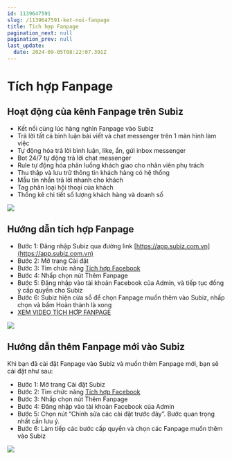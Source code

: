 ```yaml
---
id: 1139647591
slug: /1139647591-ket-noi-fanpage
title: Tích hợp Fanpage
pagination_next: null
pagination_prev: null
last_update:
  date: 2024-09-05T08:22:07.391Z
---
```


# Tích hợp Fanpage





## Hoạt động của kênh Fanpage trên Subiz




- Kết nối cùng lúc hàng nghìn Fanpage vào Subiz
- Trả lời tất cả bình luận bài viết và chat messenger trên 1 màn hình làm việc
- Tự động hóa trả lời bình luận, like, ẩn, gửi inbox messenger
- Bot 24/7 tự động trả lời chat messenger
- Rule tự động hóa phân luồng khách giao cho nhân viên phụ trách
- Thu thập và lưu trữ thông tin khách hàng có hệ thống
- Mẫu tin nhắn trả lời nhanh cho khách
- Tag phân loại hội thoại của khách
- Thống kê chi tiết số lượng khách hàng và doanh số




![](https://vcdn.subiz-cdn.com/file/fisgyraxrmlxuteqrzqs_acpxkgumifuoofoosble/unnamed.png)

## Hướng dẫn tích hợp Fanpage 


- Bước 1: Đăng nhập Subiz qua đường link [https://app.subiz.com.vn](https://app.subiz.com.vn)
- Bước 2: Mở trang Cài đặt
- Bước 3: Tìm chức năng [Tích hợp Facebook](https://app.subiz.com.vn/settings/messenger)
- Bước 4: Nhấp chọn nút Thêm Fanpage
- Bước 5: Đăng nhập vào tài khoản Facebook của Admin, và tiếp tục đồng ý cấp quyền cho Subiz
- Bước 6: Subiz hiện cửa sổ để chọn Fanpage muốn thêm vào Subiz, nhấp chọn và bấm Hoàn thành là xong
- [XEM VIDEO TÍCH HỢP FANPAGE](https://www.youtube.com/watch?v=XkAFJFvsUbA)




![](https://vcdn.subiz-cdn.com/file/fisgyraxvaidfnkzgnrt_acpxkgumifuoofoosble/unnamed.png)

## Hướng dẫn thêm Fanpage mới vào Subiz


Khi bạn đã cài đặt Fanpage vào Subiz và muốn thêm Fanpage mới, bạn sẽ cài đặt như sau:

- Bước 1: Mở trang Cài đặt Subiz
- Bước 2: Tìm chức năng [Tích hợp Facebook](https://app.subiz.com.vn/settings/messenger)
- Bước 3: Nhấp chọn nút Thêm Fanpage
- Bước 4: Đăng nhập vào tài khoản Facebook của Admin
- Bước 5: Chọn nút “Chỉnh sửa các cài đặt trước đây”. Bước quan trọng nhất cần lưu ý.
- Bước 6: Làm tiếp các bước cấp quyền và chọn các Fanpage muốn thêm vào Subiz




![](https://vcdn.subiz-cdn.com/file/fisgyraxyvdzqtfbdlkd_acpxkgumifuoofoosble/unnamed.png)